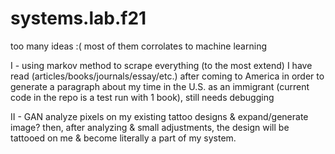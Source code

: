 # systems.lab.f21

too many ideas :(
most of them corrolates to machine learning 

I - using markov method to scrape everything (to the most extend) I have read (articles/books/journals/essay/etc.) after coming to America in order to generate a paragraph about my time in the U.S. as an immigrant (current code in the repo is a test run with 1 book), still needs debugging

II - GAN
analyze pixels on my existing tattoo designs & expand/generate image? 
then, after analyzing & small adjustments, the design will be tattooed on me & become literally a part of my system. 

